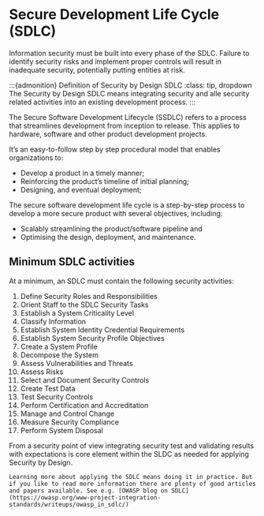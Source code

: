 # Secure Development Life Cycle (SDLC) 

Information security must be built into every phase of the SDLC.  Failure to identify security risks and implement proper controls will result in inadequate security, potentially putting entities at risk.


:::{admonition} Definition of Security by Design SDLC
:class: tip, dropdown
The Security by Design SDLC means integrating security and alle security related activities into an existing development process.
:::

The Secure Software Development Lifecycle (SSDLC) refers to a process that streamlines development from inception to release. This applies to hardware, software and other product development projects.

It’s an easy-to-follow step by step procedural model that enables organizations to:

* Develop a product in a timely manner;
* Reinforcing the product’s timeline of initial planning;
* Designing, and eventual deployment;


The secure software development life cycle is a step-by-step process to develop a more secure product with several objectives, including:

* Scalably streamlining the product/software pipeline and
* Optimising the design, deployment, and maintenance.



## Minimum SDLC activities


At a minimum, an SDLC must contain the following security activities:
1.	 Define Security Roles and Responsibilities
2.	 Orient Staff to the SDLC Security Tasks
3.	 Establish a System Criticality Level
4.	 Classify Information
5.	 Establish System Identity Credential Requirements
6.	 Establish System Security Profile Objectives
7.	 Create a System Profile
8.	 Decompose the System
9.	 Assess Vulnerabilities and Threats
10.	 Assess Risks
11.	 Select and Document Security Controls
12.	 Create Test Data
13.	 Test Security Controls
14.	 Perform Certification and Accreditation
15.	 Manage and Control Change
16.	 Measure Security Compliance
17.	 Perform System Disposal



From a security point of view integrating security test and validating results with expectations is core element within the SLDC as needed for applying Security by Design.


```{tip} Learn more
Learning more about applying the SDLC means doing it in practice. But if you like to read more information there are plenty of good articles and papers available. See e.g. [OWASP blog on SDLC](https://owasp.org/www-project-integration-standards/writeups/owasp_in_sdlc/) 

```

